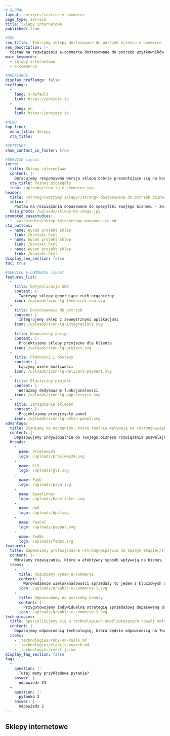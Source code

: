```yaml
---
# GLOBAL 
layout: services/service-e-commerce
page_type: service
title: Sklepy internetowe
published: true

#SEO
seo_title:  Tworzymy sklepy dostosowane do potrzeb biznesu e-commerce
seo_description: |-
  Postaw na rozwiązania e-commerce dostosowane do potrzeb użytkowników. Wykorzystuj inteligentne rozwiązania i zwiększaj sprzedaż nawet kilkukrotnie.
main_keywords:
  - sklepy internetowe
  - e-commerce

#HREFLANGS
display_hreflangs: false
hreflangs:
  -
    lang: x-default
    link: https://projets.io
  -
    lang: en
    link: https://projets.io

#MENU 
top_line:
  menu_title: Sklepy
  cta_title:

#SETTINGS
show_contact_in_footer: true

#SERVICE layout
intro: 
  title: Sklepy internetowe
  content: |-
    Opracujemy responsywne wersje sklepu dobrze prezentujące się na każdym urządzeniu. Stworzymy strukturę przyjazną wyszukiwarkom internetowym - dającą nieograniczone możliwości jego rozwoju. Otrzymasz także prosty i przejrzysty panel zarządzania.
  cta_title: Poznaj szczegóły
  icon: /uploads/icon-lg-e-commerce.svg
header:
  title: <strong>Tworzymy sklepy</strong> dostosowane do potrzeb biznesu e-commerce
  intro: |-
    Postaw na rozwiązania dopasowane do specyfiki swojego biznesu - zwiększ konwersję i otwórz się na nowe rynki.
  main_photo: /uploads/sklepy-OG-image.jpg
promoted_casestudies:
  - _casestudies/sklep-internetowy-manwoman-co.md
cta_buttons:
  - name: Wyceń projekt sklep
    link: /kontakt.html
  - name: Wyceń projekt sklep
    link: /kontakt.html
  - name: Wyceń projekt sklep
    link: /kontakt.html
display_seo_section: false
toc: true 

#SERVICE E-COMMERCE layout
features_list:
  -
    title: Optymalizacja SEO
    content: |-
      Tworzymy sklepy generujące ruch organiczny
    icon: /uploads/icon-lg-technical-seo.svg
  -
    title: Dostosowanie do potrzeb
    content: |-
      Integrujemy sklep z zewnętrznymi aplikacjami
    icon: /uploads/icon-lg-integrations.svg
  -
    title: Nowoczesny design
    content: |-
      Projektujemy sklepy przyjazne dla klienta
    icon: /uploads/icon-lg-project.svg
  -
    title: Płatności i dostawy
    content: |-
      Łączymy wiele możliwości
    icon: /uploads/icon-lg-delivery-payment.svg
  -
    title: Elastyczny projekt
    content: |-
      Wdrażamy dedykowane funkcjonalności
    icon: /uploads/icon-lg-app-service.svg
  -
    title: Zarządzanie sklepem
    content: |-
      Projektujemy przejrzysty panel
    icon: /uploads/icon-lg-admin-panel.svg
advantage:
  title: Stawiamy na mechanimy, które realnie wpływają na <strong>zwiększenie sprzedaży</strong>
  content: |-
    Dopasowujemy indywidualnie do Twojego biznesu rozwiązania pozwalające stworzyć produkt lub usługę, która zadowoli klientów i odpowie na ich potrzeby. Dzięki nieszablonowemu podejściu zwiększysz sprzedaż oraz przewagę biznesową.
  brands:
    -
      name: Przelewy24
      logo: /uploads/przelewy24.svg
    -
      name: GLS
      logo: /uploads/gls.svg
    -
      name: PayU
      logo: /uploads/payu.svg
    -
      name: Baselinker
      logo: /uploads/baselinker.svg
    -
      name: dpd
      logo: /uploads/dpd.svg
    -
      name: PayPal
      logo: /uploads/paypal.svg
    -
      name: FedEx
      logo: /uploads/fedex.svg
features:
  title: Zapewniamy profesjonalne <strong>wsparcie na każdym etapie</strong> rozwoju sklepu internetowego
  content: |-
    Wdrażamy rozwiązania, które w efektywny sposób wpływają na biznes. Otrzymujesz od nas kompletny projekt łączący wizję z nowoczesnymi technikami i odpowiednim modelem biznesowym - to wszystko, czego potrzebujesz, żeby odnieść sukces.
  items:
    -
      title: Rozumiemy rynek e-commerce
      content: |-
        Wprowadzenie wielokanałowości sprzedaży to jeden z kluczowych aspektów, dzięki któremu odpowiesz na potrzeby swoich klientów. Zapewniamy wdrożenie koncepcji omnichanel zgodnie z najnowszymi trendami oraz spójność procesów zakupowych na wszystkich kanałach sprzedaży.
      icon: /uploads/graphic-e-commerce-1.svg
    -
      title: Odpowiadamy na potrzeby branży
      content: |-
        Przygotowujemy indywidualną strategię sprzedażową dopasowaną do specyfiki branży, w której działasz. To daje Ci nieograniczone możliwości w zakresie personalizacji sklepu internetowego. Przy naszej pomocy Twoja witryna będzie odpowiedzią na oczekiwania Twoich klientów i wesprze wewnętrzne procesy przedsiębiorstwa.
      icon: /uploads/graphic-e-commerce-2.svg
technologies:
  title: Specjalizujemy się w technologiach umożliwiających rozwój małych i dużych sklepów internetowych
  content: |-
    Dopasujemy odpowiednią technologię, która będzie odpowiedzią na Twoje oczekiwania. Dzięki najlepszym, personalizowanym rozwiązaniom stworzymy dla Ciebie sklep internetowy, który pozwoli Ci zdobyć przewagę nad konkurencją.
  items:
    - _technologies/ruby-on-rails.md
    - _technologies/elastic-search.md
    - _technologies/react-js.md 
display_faq_section: false
faq:
  -
    question: |-
      Tutaj mamy przykładowe pytanie?
    answer: |-
      odpowiedz 23
  -
    question: |-
      pytanko 2
    answer: |-
      odpowiedz 2
---
```

## Sklepy internetowe